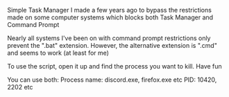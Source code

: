 Simple Task Manager I made a few years ago to bypass the restrictions made on some computer systems which blocks both Task Manager and Command Prompt

Nearly all systems I've been on with command prompt restrictions only prevent the ".bat" extension. However, the alternative extension is ".cmd" and seems to work (at least for me)

To use the script, open it up and find the process you want to kill. Have fun

You can use both:
Process name: discord.exe, firefox.exe etc
PID: 10420, 2202 etc

